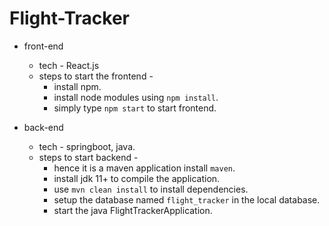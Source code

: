 # Flight-Tracker

- front-end
  - tech - React.js
  - steps to start the frontend - 
    - install npm.
    - install node modules using `npm install`.
    - simply type `npm start` to start frontend.

- back-end
  - tech - springboot, java.
  - steps to start backend - 
    - hence it is a maven application install `maven`.
    - install jdk 11+ to compile the application.
    - use `mvn clean install` to install dependencies.
    - setup the database named `flight_tracker` in the local database.
    - start the java FlightTrackerApplication.
